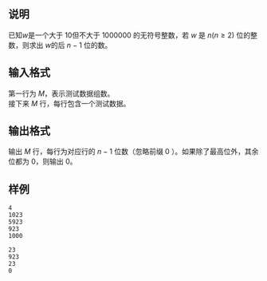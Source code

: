 <h2>说明</h2>

已知$w$是一个大于 $10$但不大于 $1000000$ 的无符号整数，若 $w$ 是 $n$($n≥2$) 位的整数，则求出 $w$的后 $n−1$ 位的数。
<h2>输入格式</h2>

第一行为 $M$，表示测试数据组数。<br>接下来 $M$ 行，每行包含一个测试数据。

<h2>输出格式</h2>

输出 $M$ 行，每行为对应行的 $n−1$ 位数（忽略前缀 $0$ ）。如果除了最高位外，其余位都为 $0$，则输出 $0$。

<h2>样例</h2>
<pre><code class="language-input1">4
1023
5923
923
1000</code></pre><pre><code class="language-output1">23
923
23
0</code></pre>
